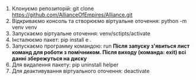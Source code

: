 1) Клонуємо репозиторій: git clone https://github.com/AllianceOfEmpires/Alliance.git
2) Відкриваємо консоль та створюємо віртуальне оточення: python -m venv venv
3) Запускаємо віртуальне оточення: venv/sctipts/activate
4) Інсталюємо пакет: pip install e .
5) Запускаємо программу командою: run
   **Після запуску з'явиться лист команд для роботи з помічником. Після виходу (команда: exit) всі данні збережуться на диску**
6) Для видалення пакету: pip uninstall helper
7) Для деактивування віртуального оточення: deactivate
